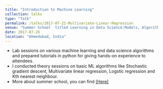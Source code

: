 ```yaml
---
title: "Introduction to Machine Learning"
collection: talks
type: "Talk"
permalink: /talks/2017-07-22-Multivariate-Linear-Regression
venue: "Summer School  titled Learning in Data Science:Models, Algorithms and Tools "
date: 2017-07-26
location: "Ahmedabad, India"
---
```


* Lab sessions on various machine learning and data science algorithms and prepared tutorials in python for giving hands-on experience to attendees.
* I conducted theory sessions on basic ML algorithms like Stochastic gradient descent, Multivariate linear regression, Logstic regression and Kth nearest neighbour.
* More about summer school, you can find [[Here]](https://sites.google.com/view/seasschool2017/home?authuser=0)
